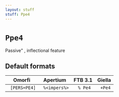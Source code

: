 ```yaml
---
layout: stuff
stuff: Ppe4
---
```

# ` Ppe4 `

Passive" , inflectional feature

## Default formats
| Omorfi | Apertium | FTB 3.1 | Giella |
|:------:|:--------:|:-------:|:------:|
| ` [PERS=PE4]` | ` %<impers%>` | ` % Pe4` | ` +Pe4`  |
